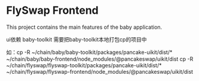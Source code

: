 # FlySwap Frontend


This project contains the main features of the baby application.

ui依赖 baby-toolkit 需要把baby-toolkit本地打包cp的项目中

如：cp -R ~/chain/baby/baby-toolkit/packages/pancake-uikit/dist/* ~/chain/baby/baby-frontend/node_modules/@pancakeswap/uikit/dist
cp -R ~/chain/flyswap/flyswap-toolkit/packages/pancake-uikit/dist/* ~/chain/flyswap/flyswap-frontend/node_modules/@pancakeswap/uikit/dist
